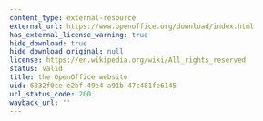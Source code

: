 ```yaml
---
content_type: external-resource
external_url: https://www.openoffice.org/download/index.html
has_external_license_warning: true
hide_download: true
hide_download_original: null
license: https://en.wikipedia.org/wiki/All_rights_reserved
status: valid
title: the OpenOffice website
uid: 6832f0ce-e2bf-49e4-a91b-47c481fe6145
url_status_code: 200
wayback_url: ''
---
```

